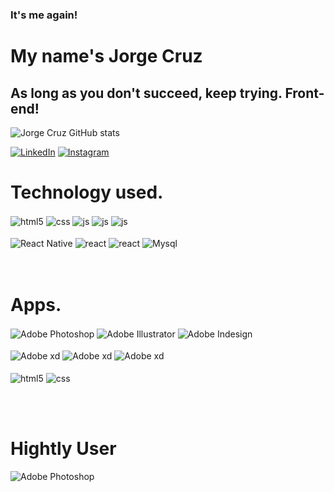 ### It's me again! 
# My name's Jorge Cruz
## As long as you don't succeed, keep trying. Front-end!

![Jorge Cruz GitHub stats](https://github-readme-stats.vercel.app/api?username=jorgeacruz&theme=dark&show_icons=true)

[![LinkedIn](https://img.shields.io/badge/linkedin-%230077B5.svg?style=for-the-badge&logo=linkedin&logoColor=white)](https://instagram.com/jorge.cruz.dev)
[![Instagram](https://img.shields.io/badge/Instagram-E4405F?style=for-the-badge&logo=instagram&logoColor=white)](https://instagram.com/jorge.cruz.dev)


# Technology used.

<div style="display: inline_block">

  <img align="center" alt="html5" src="https://img.shields.io/badge/HTML5-E34F26?style=for-the-badge&logo=html5&logoColor=white" />
  <img align="center" alt="css" src="https://img.shields.io/badge/CSS3-1572B6?style=for-the-badge&logo=css3&logoColor=white" />
  <img align="center" alt="js" src="https://img.shields.io/badge/JavaScript-F7DF1E?style=for-the-badge&logo=javascript&logoColor=black" />
  <img align="center" alt="js" src="https://img.shields.io/badge/WordPress-%23117AC9.svg?style=for-the-badge&logo=WordPress&logoColor=white" />
   <img align="center" alt="js" src="https://img.shields.io/badge/bootstrap-%23563D7C.svg?style=for-the-badge&logo=bootstrap&logoColor=white" />
  <br/><br/>
  <img align="center" alt="React Native" src="https://img.shields.io/badge/React_Native-20232A?style=for-the-badge&logo=react&logoColor=61DAFB" />
  <img align="center" alt="react" src="https://img.shields.io/badge/React-20232A?style=for-the-badge&logo=react&logoColor=ff6600" />
  <img align="center" alt="react" src="https://img.shields.io/badge/expo-1C1E24?style=for-the-badge&logo=expo&logoColor=#D04A37" />
  <img align="center" alt="Mysql" src="https://img.shields.io/badge/mysql-%2300f.svg?style=for-the-badge&logo=mysql&logoColor=white" />
  </div>
<br/><br/>

# Apps.

<div style="display: inline_block">
  <img align="center" alt="Adobe Photoshop" src="https://img.shields.io/badge/adobephotoshop-%2331A8FF.svg?style=for-the-badge&logo=adobephotoshop&logoColor=white" />
  <img align="center" alt="Adobe Illustrator" src="https://img.shields.io/badge/adobeillustrator-%23FF9A00.svg?style=for-the-badge&logo=adobeillustrator&logoColor=white" />
  <img align="center" alt="Adobe Indesign" src="https://img.shields.io/badge/Adobe%20InDesign-49021F?style=for-the-badge&logo=adobeindesign&logoColor=fff" /><br/><br/>
  <img align="center" alt="Adobe xd" src="https://img.shields.io/badge/Adobe%20XD-470137?style=for-the-badge&logo=Adobe%20XD&logoColor=#ffff" />
  <img align="center" alt="Adobe xd" src="https://img.shields.io/badge/figma-%23F24E1E.svg?style=for-the-badge&logo=figma&logoColor=white" />
  <img align="center" alt="Adobe xd" src="https://img.shields.io/badge/invision-FF3366?style=for-the-badge&logo=invision&logoColor=white" />
  <br/><br/>
  <img align="center" alt="html5" src="https://img.shields.io/badge/Visual%20Studio-5C2D91.svg?style=for-the-badge&logo=visual-studio&logoColor=white" />
  <img align="center" alt="css" src="https://img.shields.io/badge/github-%23121011.svg?style=for-the-badge&logo=github&logoColor=white" />

</div>

<br/><br/>

# Hightly User

<div style="display: inline_block">
  <img align="center" alt="Adobe Photoshop" src="https://img.shields.io/badge/mac%20os-000000?style=for-the-badge&logo=macos&logoColor=F0F0F0" />
  
<br/><br/>
  
</div>




